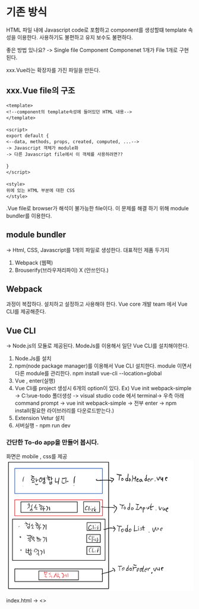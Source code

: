 # 기존 방식
HTML 파일 내에 Javascript code로 포함하고 component를 생성할떄 template 속성을 이용한다.
사용하기도 불편하고 유지 보수도 불편하다.

좋은 방법 있나요? -> Single file Component
Componenet 1개가 File 1개로 구현된다.

xxx.Vue라는 확장자를 가진 파일을 만든다.
## xxx.Vue file의 구조
```
<template>
<!--component의 template속성에 들어있던 HTML 내용-->
</template>

<script>
export default {
<--data, methods, props, created, computed, ...-->
-> Javascript 객체가 module화
-> 다른 Javascript file에서 이 객체를 사용하려면??

}
</script>

<style>
위에 있는 HTML 부분에 대한 CSS
</style>

```

.Vue
file로 browser가 해석이 불가능한 file이다.
이 문제를 해결 하기 위해 module bundler를 이용한다.
## module bundler
-> Html, CSS, Javascript를 1개의 파일로 생성한다.
대표적인 제품 두가지 
1. Webpack (웹팩)
2. Brouserify(브라우져리파이) X (안쓰인다.)

## Webpack
과정이 복잡하다. 설치하고 설정하고 사용해야 한다.
Vue core 개발 team 에서 Vue CLI를 제공해준다.

## Vue CLI
-> Node.js의 모듈로 제공된다.
ModeJs를 이용해서 일단 Vue CLI를 설치해야한다.
1. Node.Js를 설치
2. npm(node package manager)를 이용해서 Vue CLI 설치한다. module 이면서 다른 module를 관리한다.
npm install vue-cli --location=global
3. Vue , enter(실행)
4. Vue Cli를 project 생성시 6개의 option이 있다.
Ex) Vue init webpack-simple
-> C:\vue-todo 폴더생성
-> visual studio code 에서 terminal-> 우측 아래 command prompt -> vue init webpack-simple -> 전부 enter -> npm install(필요한 라이브러리를 다운로드받는다.)
5. Extension Vetur 설치
6. 서버실행 - npm run dev 

### 간단한 To-do app을 만들어 봅시다.
화면은 mobile , css를 제공
![](images/20223_02_02_수업정리.md/2023-02-02-10-33-48.png)

index.html -> <>